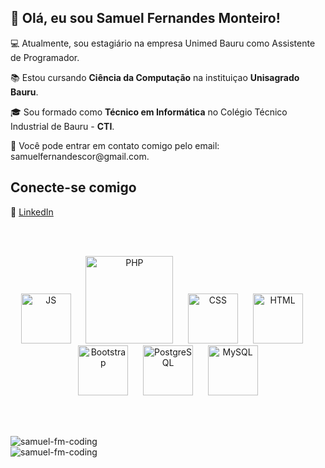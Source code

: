 <h2>👋 Olá, eu sou Samuel Fernandes Monteiro!</h2>

<p>💻 Atualmente, sou estagiário na empresa Unimed Bauru como Assistente de Programador.</p>
<p>📚 Estou cursando <strong>Ciência da Computação</strong> na instituiçao <strong>Unisagrado Bauru</strong>.</p>
<p>🎓 Sou formado como <strong>Técnico em Informática</strong> no Colégio Técnico Industrial de Bauru - <strong>CTI</strong>.</p>
<p>📲 Você pode entrar em contato comigo pelo email: samuelfernandescor@gmail.com.</p>

## Conecte-se comigo
💼 [LinkedIn](https://www.linkedin.com/in/samuel-fernandes-51792b261)

<br><br>

<div align="center">
  <img src="https://api.iconify.design/logos:javascript.svg" alt="JS" width="80px">
  &nbsp;&nbsp;&nbsp;&nbsp;
  <img src="https://api.iconify.design/logos:php.svg" alt="PHP" width="140px">
  &nbsp;&nbsp;&nbsp;&nbsp;
  <img src="https://api.iconify.design/logos:css-3.svg" alt="CSS" width="80px;">
  &nbsp;&nbsp;&nbsp;&nbsp;
  <img src="https://api.iconify.design/logos:html-5.svg" alt="HTML" width="80px;">
  &nbsp;&nbsp;&nbsp;&nbsp;
  <img src="https://api.iconify.design/logos:bootstrap.svg" alt="Bootstrap" width="80px;">
  &nbsp;&nbsp;&nbsp;&nbsp;
  <img src="https://api.iconify.design/logos:postgresql.svg" alt="PostgreSQL" width="80px;">
  &nbsp;&nbsp;&nbsp;&nbsp;
  <img src="https://api.iconify.design/logos:mysql.svg" alt="MySQL" width="80px;">
</div>

<br><br>

<div align="center">
    <img align="left" src="https://github-readme-stats.vercel.app/api?username=samuel-fm-coding&show_icons=true&locale=pt-br&theme=dark" alt="samuel-fm-coding" />
</div>

<br />

<div align="center">
     <img align="left" src="https://github-readme-stats.vercel.app/api/top-langs?username=samuel-fm-coding&show_icons=true&locale=pt-br&layout=compact&theme=tokyonight" alt="samuel-fm-coding" />
</div>
